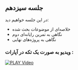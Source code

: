 
## جلسه سیزدهم
در این جلسه خواهیم دید:

* خلاصه‌ای از موضوعات بحث شده  
* نگاهی به تمرین رایانه‌ای دوم  
* نگاهی به پروژه‌های نهایی  




### ویدیو به صورت یک تکه در آپارات :  
[![PLAY Video](https://www.aparat.com/public/public/images/logo/v2/aparat_logo_fa_color_black_275x100.png)](http://g1.asset.aparat.com//flv_video_new/5249/54713e18d4727f21b557ece8ed140f0415744640-720p.mp4)

 








